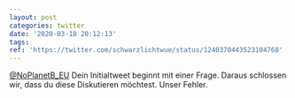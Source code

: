 ```yaml
---
layout: post
categories: twitter
date: '2020-03-18 20:12:13'
tags: 
ref: 'https://twitter.com/schwarzlichtwue/status/1240370443523104768'
---
```

[@NoPlanetB_EU](https://twitter.com/NoPlanetB_EU) Dein Initialtweet beginnt mit einer Frage. Daraus schlossen wir, dass du diese Diskutieren möchtest. Unser Fehler.
